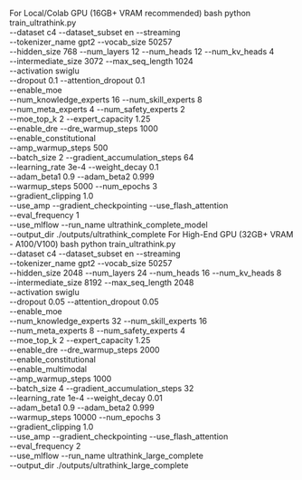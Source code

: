 For Local/Colab GPU (16GB+ VRAM recommended)
bash
python train_ultrathink.py \
  --dataset c4 --dataset_subset en --streaming \
  --tokenizer_name gpt2 --vocab_size 50257 \
  --hidden_size 768 --num_layers 12 --num_heads 12 --num_kv_heads 4 \
  --intermediate_size 3072 --max_seq_length 1024 \
  --activation swiglu \
  --dropout 0.1 --attention_dropout 0.1 \
  --enable_moe \
  --num_knowledge_experts 16 --num_skill_experts 8 \
  --num_meta_experts 4 --num_safety_experts 2 \
  --moe_top_k 2 --expert_capacity 1.25 \
  --enable_dre --dre_warmup_steps 1000 \
  --enable_constitutional \
  --amp_warmup_steps 500 \
  --batch_size 2 --gradient_accumulation_steps 64 \
  --learning_rate 3e-4 --weight_decay 0.1 \
  --adam_beta1 0.9 --adam_beta2 0.999 \
  --warmup_steps 5000 --num_epochs 3 \
  --gradient_clipping 1.0 \
  --use_amp --gradient_checkpointing --use_flash_attention \
  --eval_frequency 1 \
  --use_mlflow --run_name ultrathink_complete_model \
  --output_dir ./outputs/ultrathink_complete
For High-End GPU (32GB+ VRAM - A100/V100)
bash
python train_ultrathink.py \
  --dataset c4 --dataset_subset en --streaming \
  --tokenizer_name gpt2 --vocab_size 50257 \
  --hidden_size 2048 --num_layers 24 --num_heads 16 --num_kv_heads 8 \
  --intermediate_size 8192 --max_seq_length 2048 \
  --activation swiglu \
  --dropout 0.05 --attention_dropout 0.05 \
  --enable_moe \
  --num_knowledge_experts 32 --num_skill_experts 16 \
  --num_meta_experts 8 --num_safety_experts 4 \
  --moe_top_k 2 --expert_capacity 1.25 \
  --enable_dre --dre_warmup_steps 2000 \
  --enable_constitutional \
  --enable_multimodal \
  --amp_warmup_steps 1000 \
  --batch_size 4 --gradient_accumulation_steps 32 \
  --learning_rate 1e-4 --weight_decay 0.01 \
  --adam_beta1 0.9 --adam_beta2 0.999 \
  --warmup_steps 10000 --num_epochs 3 \
  --gradient_clipping 1.0 \
  --use_amp --gradient_checkpointing --use_flash_attention \
  --eval_frequency 2 \
  --use_mlflow --run_name ultrathink_large_complete \
  --output_dir ./outputs/ultrathink_large_complete